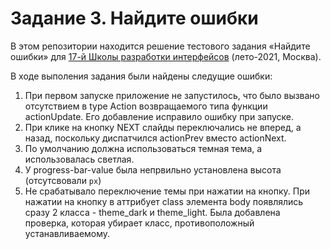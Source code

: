 # Задание 3. Найдите ошибки

В этом репозитории находится решение тестового задания «Найдите ошибки» для [17-й Школы разработки интерфейсов](https://yandex.ru/promo/academy/shri) (лето-2021, Москва).

В ходе выполения задания были найдены следущие ошибки:
  1. При первом запуске приложение не запустилось, что было вызвано отсутствием в type Action возвращаемого типа функции actionUpdate. Его добавление исправило ошибку при запуске.
  2. При клике на кнопку NEXT слайды переключались не вперед, а назад, поскольку диспатчился actionPrev вместо actionNext.
  3. По умолчанию должна использоваться темная тема, а использовалась светлая.
  4. У progress-bar-value была непрвильно установлена высота (отсутсвовали `px`)
  5.  Не срабатывало переключение темы при нажатии на кнопку. При нажатии на кнопку в аттрибует class элемента body появлялись сразу 2 класса - theme_dark и theme_light. Была добавлена проверка, которая убирает класс, противоположный устанавливаемому. 